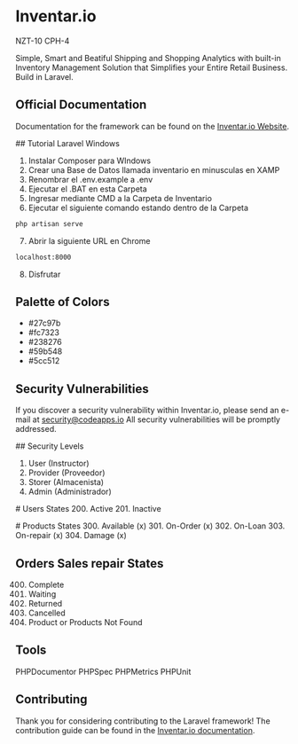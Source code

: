 # Inventar.io

NZT-10
CPH-4

Simple, Smart and Beatiful Shipping and Shopping Analytics with built-in Inventory Management Solution that Simplifies your Entire Retail Business. Build in Laravel.

## Official Documentation

Documentation for the framework can be found on the [Inventar.io Website](http://inventar.io/docs).

## Tutorial Laravel Windows
1. Instalar Composer para WIndows
2. Crear una Base de Datos llamada inventario en minusculas en XAMP
3. Renombrar el .env.example a .env
4. Ejecutar el .BAT en esta Carpeta
5. Ingresar mediante CMD a la Carpeta de Inventario
6. Ejecutar el siguiente comando estando dentro de la Carpeta
```bash
php artisan serve
```
7. Abrir la siguiente URL en Chrome
```bash
localhost:8000
```
8. Disfrutar

## Palette of Colors

- #27c97b
- #fc7323
- #238276
- #59b548
- #5cc512

## Security Vulnerabilities
If you discover a security vulnerability within Inventar.io, please send an e-mail at security@codeapps.io All security vulnerabilities will be promptly addressed.

## Security Levels
1. User (Instructor)
2. Provider (Proveedor)
3. Storer (Almacenista)
3. Admin (Administrador)

# Users States
200. Active
201. Inactive

# Products States
300. Available (x)
301. On-Order (x)
302. On-Loan
303. On-repair (x)
304. Damage (x)

## Orders Sales repair States
400. Complete
401. Waiting
402. Returned
403. Cancelled
404. Product or Products Not Found

## Tools
PHPDocumentor
PHPSpec
PHPMetrics
PHPUnit

## Contributing
Thank you for considering contributing to the Laravel framework! The contribution guide can be found in the [Inventar.io documentation](http://inventar.io/docs/contributions).
